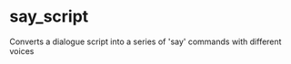 say_script
==========

Converts a dialogue script into a series of 'say' commands with different voices
